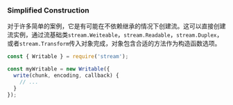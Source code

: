<!-- YAML
added: v1.2.0
-->

### Simplified Construction
对于许多简单的案例，它是有可能在不依赖继承的情况下创建流。这可以直接创建流实例，通过流基础类`stream.Weiteable`，`stream.Readable`，`stream.Duplex`，或者`stream.Transform`传入对象完成，对象包含合适的方法作为构造函数选项。

```js
const { Writable } = require('stream');

const myWritable = new Writable({
  write(chunk, encoding, callback) {
    // ...
  }
});
```
